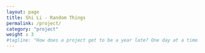 ```yaml
---
layout: page
title: Shi Li - Random Things
permalink: /project/
category: "project"
weight : 3
#tagline: "How does a project get to be a year late? One day at a time."
---
```

